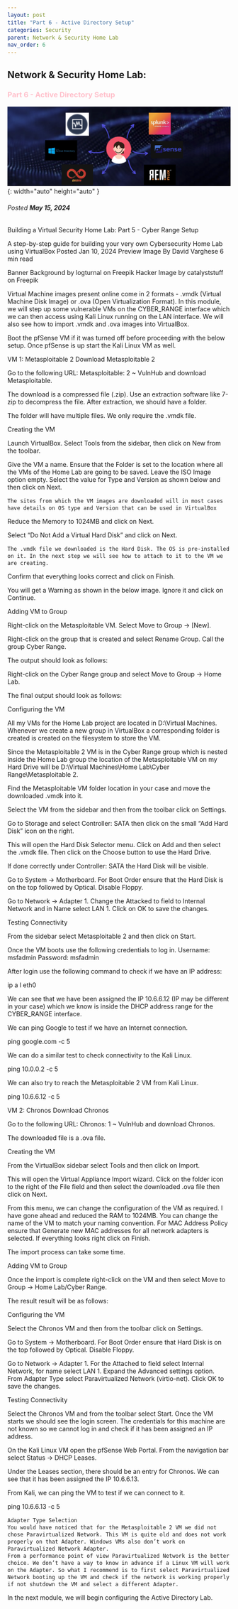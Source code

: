 ```yaml
---
layout: post
title: "Part 6 - Active Directory Setup"
categories: Security
parent: Network & Security Home Lab
nav_order: 6
---
```



## Network & Security Home Lab: 

### <span style="color: pink; font-weight: bold;">Part 6 - Active Directory Setup</span>

![banner](/assets/banner.png){: width="auto" height="auto" }

###### Posted ***May 15, 2024***

Building a Virtual Security Home Lab: Part 5 - Cyber Range Setup

A step-by-step guide for building your very own Cybersecurity Home Lab using VirtualBox
Posted Jan 10, 2024
Preview Image
By David Varghese
6 min read

Banner Background by logturnal on Freepik
Hacker Image by catalyststuff on Freepik

Virtual Machine images present online come in 2 formats - .vmdk (Virtual Machine Disk Image) or .ova (Open Virtualization Format). In this module, we will step up some vulnerable VMs on the CYBER_RANGE interface which we can then access using Kali Linux running on the LAN interface. We will also see how to import .vmdk and .ova images into VirtualBox.

Boot the pfSense VM if it was turned off before proceeding with the below setup. Once pfSense is up start the Kali Linux VM as well.

VM 1: Metasploitable 2
Download Metasploitable 2

Go to the following URL: Metasploitable: 2 ~ VulnHub and download Metasploitable.

The download is a compressed file (.zip). Use an extraction software like 7-zip to decompress the file. After extraction, we should have a folder.

The folder will have multiple files. We only require the .vmdk file.

Creating the VM

Launch VirtualBox. Select Tools from the sidebar, then click on New from the toolbar.

Give the VM a name. Ensure that the Folder is set to the location where all the VMs of the Home Lab are going to be saved. Leave the ISO Image option empty. Select the value for Type and Version as shown below and then click on Next.

    The sites from which the VM images are downloaded will in most cases have details on OS type and Version that can be used in VirtualBox

Reduce the Memory to 1024MB and click on Next.

Select “Do Not Add a Virtual Hard Disk” and click on Next.

    The .vmdk file we downloaded is the Hard Disk. The OS is pre-installed on it. In the next step we will see how to attach to it to the VM we are creating.

Confirm that everything looks correct and click on Finish.

You will get a Warning as shown in the below image. Ignore it and click on Continue.

Adding VM to Group

Right-click on the Metasploitable VM. Select Move to Group -> [New].

Right-click on the group that is created and select Rename Group. Call the group Cyber Range.

The output should look as follows:

Right-click on the Cyber Range group and select Move to Group -> Home Lab.

The final output should look as follows:

Configuring the VM

All my VMs for the Home Lab project are located in D:\Virtual Machines. Whenever we create a new group in VirtualBox a corresponding folder is created is created on the filesystem to store the VM.

Since the Metasploitable 2 VM is in the Cyber Range group which is nested inside the Home Lab group the location of the Metasploitable VM on my Hard Drive will be D:\Virtual Machines\Home Lab\Cyber Range\Metasploitable 2.

Find the Metasploitable VM folder location in your case and move the downloaded .vmdk into it.

Select the VM from the sidebar and then from the toolbar click on Settings.

Go to Storage and select Controller: SATA then click on the small “Add Hard Disk” icon on the right.

This will open the Hard Disk Selector menu. Click on Add and then select the .vmdk file. Then click on the Choose button to use the Hard Drive.

If done correctly under Controller: SATA the Hard Disk will be visible.

Go to System -> Motherboard. For Boot Order ensure that the Hard Disk is on the top followed by Optical. Disable Floppy.

Go to Network -> Adapter 1. Change the Attacked to field to Internal Network and in Name select LAN 1. Click on OK to save the changes.

Testing Connectivity

From the sidebar select Metasploitable 2 and then click on Start.

Once the VM boots use the following credentials to log in.
Username: msfadmin
Password: msfadmin

After login use the following command to check if we have an IP address:

ip a l eth0

We can see that we have been assigned the IP 10.6.6.12 (IP may be different in your case) which we know is inside the DHCP address range for the CYBER_RANGE interface.

We can ping Google to test if we have an Internet connection.

ping google.com -c 5

We can do a similar test to check connectivity to the Kali Linux.

ping 10.0.0.2 -c 5

We can also try to reach the Metasploitable 2 VM from Kali Linux.

ping 10.6.6.12 -c 5

VM 2: Chronos
Download Chronos

Go to the following URL: Chronos: 1 ~ VulnHub and download Chronos.

The downloaded file is a .ova file.

Creating the VM

From the VirtualBox sidebar select Tools and then click on Import.

This will open the Virtual Appliance Import wizard. Click on the folder icon to the right of the File field and then select the downloaded .ova file then click on Next.

From this menu, we can change the configuration of the VM as required. I have gone ahead and reduced the RAM to 1024MB. You can change the name of the VM to match your naming convention. For MAC Address Policy ensure that Generate new MAC addresses for all network adapters is selected. If everything looks right click on Finish.

The import process can take some time.

Adding VM to Group

Once the import is complete right-click on the VM and then select Move to Group -> Home Lab/Cyber Range.

The result result will be as follows:

Configuring the VM

Select the Chronos VM and then from the toolbar click on Settings.

Go to System -> Motherboard. For Boot Order ensure that Hard Disk is on the top followed by Optical. Disable Floppy.

Go to Network -> Adapter 1. For the Attached to field select Internal Network, for name select LAN 1. Expand the Advanced settings option. From Adapter Type select Paravirtualized Network (virtio-net). Click OK to save the changes.

Testing Connectivity

Select the Chronos VM and from the toolbar select Start. Once the VM starts we should see the login screen. The credentials for this machine are not known so we cannot log in and check if it has been assigned an IP address.

On the Kali Linux VM open the pfSense Web Portal. From the navigation bar select Status -> DHCP Leases.

Under the Leases section, there should be an entry for Chronos. We can see that it has been assigned the IP 10.6.6.13.

From Kali, we can ping the VM to test if we can connect to it.

ping 10.6.6.13 -c 5

    Adapter Type Selection
    You would have noticed that for the Metasploitable 2 VM we did not chose Paravirtualized Network. This VM is quite old and does not work properly on that Adapter. Windows VMs also don’t work on Paravirtualized Network Adapter.
    From a performance point of view Paravirtualized Network is the better choice. We don’t have a way to know in advance if a Linux VM will work on the Adapter. So what I recommend is to first select Paravirtualized Network booting up the VM and check if the network is working properly if not shutdown the VM and select a different Adapter.

In the next module, we will begin configuring the Active Directory Lab.